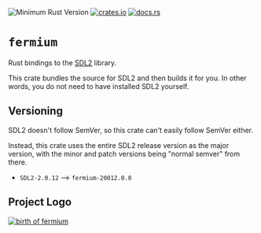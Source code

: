 ![Minimum Rust Version](https://img.shields.io/badge/Min%20Rust-1.48-green.svg)
[![crates.io](https://img.shields.io/crates/v/fermium.svg)](https://crates.io/crates/fermium)
[![docs.rs](https://docs.rs/fermium/badge.svg)](https://docs.rs/fermium/)

# `fermium`

Rust bindings to the [SDL2](https://libsdl.org/) library.

This crate bundles the source for SDL2 and then builds it for you.
In other words, you do not need to have installed SDL2 yourself.

## Versioning

SDL2 doesn't follow SemVer, so this crate can't easily follow SemVer either.

Instead, this crate uses the entire SDL2 release version as the major version,
with the minor and patch versions being "normal semver" from there.
* `SDL2-2.0.12` --> `fermium-20012.0.0`

## Project Logo

[![birth of fermium](https://upload.wikimedia.org/wikipedia/commons/5/58/Ivy_Mike_-_mushroom_cloud.jpg)](https://en.wikipedia.org/wiki/Fermium)
